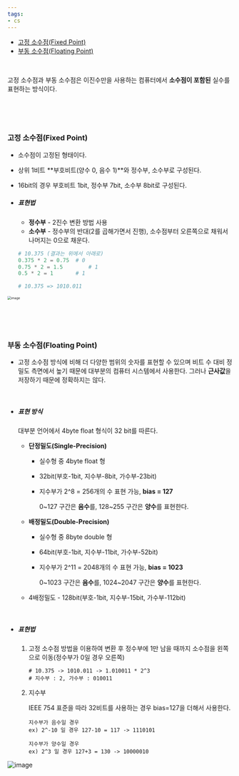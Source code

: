 ```yaml
---
tags:
- cs
---
```





<ul>
    <li><a href="#fixed">고정 소수점(Fixed Point)</a></li>
    <li><a href="#floating">부동 소수점(Floating Point)</a></li>
</ul>



<br/>

고정 소수점과 부동 소수점은 이진수만을 사용하는 컴퓨터에서 **소수점이 포함된** 실수를 표현하는 방식이다. 

<br/><br/><br/>





<h3 id="fixed">고정 소수점(Fixed Point)</h3>

- 소수점이 고정된 형태이다.

- 상위 1비트 **부호비트(양수 0, 음수 1)**와 정수부, 소수부로 구성된다.

- 16bit의 경우 부호비트 1bit, 정수부 7bit, 소수부 8bit로 구성된다. 

- ##### 표현법

  - **정수부** - 2진수 변환 방법 사용
  - **소수부** - 정수부의 반대(2를 곱해가면서 진행), 소수점부터 오른쪽으로 채워서 나머지는 0으로 채운다.

  ```python
  # 10.375 (결과는 위에서 아래로)
  0.375 * 2 = 0.75	# 0
  0.75 * 2 = 1.5 		# 1
  0.5 * 2 = 1		# 1
  
  # 10.375 => 1010.011
  ```

  

<img src="https://user-images.githubusercontent.com/33229855/93727966-b11ab480-fbf8-11ea-9f06-335ae7a7974d.png" alt="image" style="zoom:50%;" />







<br/><br/><br/>

<h3 id="floating">부동 소수점(Floating Point)</h3>

- 고정 소수점 방식에 비해 더 다양한 범위의 숫자를 표현할 수 있으며 비트 수 대비 정밀도 측면에서 높기 때문에 대부분의 컴퓨터 시스템에서 사용한다. 그러나 **근사값**을 저장하기 때문에 정확하지는 않다.

  <br/>

- ##### 표현 방식

  대부분 언어에서 4byte float 형식이 32 bit를 따른다.

  - **단정밀도(Single-Precision)** 

    - 실수형 중 4byte float 형

    - 32bit(부호-1bit, 지수부-8bit, 가수부-23bit)

    - 지수부가 2^8 = 256개의 수 표현 가능, **bias = 127**

      0~127 구간은 **음수**를, 128~255 구간은 **양수**를 표현한다.

  - **배정밀도(Double-Precision)** 

    - 실수형 중 8byte double 형

    - 64bit(부호-1bit, 지수부-11bit, 가수부-52bit)

    - 지수부가 2^11 = 2048개의 수 표현 가능, **bias = 1023**

      0~1023 구간은 **음수**를, 1024~2047 구간은 **양수**를 표현한다.

  - 4배정밀도 - 128bit(부호-1bit, 지수부-15bit, 가수부-112bit)

    <br/>

- ##### 표현법

  1. 고정 소수점 방법을 이용하여 변환 후 정수부에 1만 남을 때까지 소수점을 왼쪽으로 이동(정수부가 0일 경우 오른쪽)

     ```
     # 10.375 -> 1010.011 -> 1.010011 * 2^3
     # 지수부 : 2, 가수부 : 010011
     ```

  2. 지수부

     IEEE 754 표준을 따라 32비트를 사용하는 경우 bias=127을 더해서 사용한다.

     ```
     지수부가 음수일 경우
     ex) 2^-10 일 경우 127-10 = 117 -> 1110101
     
     지수부가 양수일 경우
     ex) 2^3 일 경우 127+3 = 130 -> 10000010
     ```

     

![image](https://user-images.githubusercontent.com/33229855/93741175-dd4d2a00-fc26-11ea-9420-472fb0ab8099.png)

<br/><br/><br/><br/>